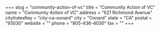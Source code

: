 +++
slug = "community-action-of-vc"
title = "Community Action of VC"
name = "Community Action of VC"
address = "621 Richmond Avenue"
cityIndexKey = "city-ca-oxnard"
city = "Oxnard"
state = "CA"
postal = "93030"
website = ""
phone = "805-436-4030"
fax = ""
+++
